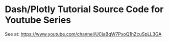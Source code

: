 # Dash/Plotly Tutorial Source Code for Youtube Series

See at: https://www.youtube.com/channel/UCiaBqW7PxoQ1hZcuSpLL3GA